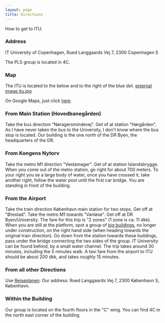 ```yaml
---
layout: page
title: Directions
---
```


How to get to ITU.

### Address

IT University of Copenhagen,
  Rued Langgaards Vej 7,
  2300 Copenhagen S

  The PLS group is located in 4C.

### Map
The ITU is located to the below and to the right of the blue dot.
[external image itu.jpg](http://www.itu.dk/~carsten/Directions/itu.jpg)

On Google Maps, just click [here](https://www.google.dk/maps/place/IT+University+of+Copenhagen/@55.659605,12.591548,17z/data=!4m6!1m3!3m2!1s0x46525345017412b3:0xa280a05485937e38!2sIT+University+of+Copenhagen!3m1!1s0x46525345017412b3:0xa280a05485937e38).



### From Main Station (Hovedbanegården)

Take the bus direction
"Nøragersmindevej". Get of at station "Hørgården". As I have never
taken the bus to the University, I don't know where the bus stop is
located. Our building is the one north of the DR Byen, the headquarters
of the DR.

### From Kongens Nytorv

Take the metro M1 direction "Vestamager". Get of at station Islandsbrygge. When you come out of the metro station, go right for about 700 meters. To your right you se a large body of water, once you have crossed it, take another right, follow the water pool until the first car bridge. You are standing in front of the building.

### From the Airport
Take the train direction København main station for two stops. Get off at "Ørestad". Take the metro M1 towards "Vanløse". Get off at DR Byen/University. The fare for this trip is "2 zones" (1 zone is ca. 11 dkk). When you are still at the platform, spot a group of [big buildings](http://farm3.static.flickr.com/2183/1571054488_b153371833_b.jpg), no longer under construction, on the right hand side (when heading towards the original train direction). Go down from the station towards these buildings, pass under the bridge connecting the two sides of the group. IT University can be found behind, by a small water channel. The trip takes around 30 minutes, including the 5 minutes walk.
  A taxi fare from the airport to ITU should be about 200 dkk, and takes roughly 15 minutes.

### From all other Directions
Use [Rejseplanen](http://www.rejseplanen.dk/). Our address: Rued Langgaards Vej 7, 2300 København S, København.

### Within the Building
Our group is located on the fourth floors in the "C" wing. You can find 4C in the north east corner of the building.

